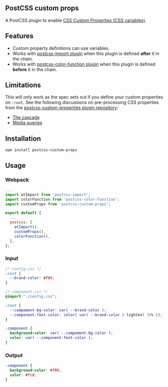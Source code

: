 ## PostCSS custom props

A PostCSS plugin to enable
[CSS Custom Properties (CSS variables)](http://www.w3.org/TR/css-variables/).

## Features

- Custom property definitions can use variables.
- Works with
  [postcss-import plugin](https://github.com/postcss/postcss-import)
  when this plugin is defined **after** it in the chain.
- Works with
  [postcss-color-function plugin](https://github.com/postcss/postcss-color-function)
  when this plugin is defined **before** it in the chain.

## Limitations

This will only work as the spec sets out if you define
your custom properties on `:root`. See the following
discussions on pre-processing CSS properties from the
[postcss-custom-properties plugin repository](https://github.com/postcss/postcss-custom-properties):

- [The cascade](https://github.com/postcss/postcss-custom-properties/issues/1)
- [Media queries](https://github.com/postcss/postcss-custom-properties/issues/9)

## Installation

```
npm install postcss-custom-props
```

## Usage

### Webpack

```js
...
import atImport from 'postcss-import';
import colorFunction from 'postcss-color-function';
import customProps from 'postcss-custom-props';

export default {
  ...
  postcss: [
    atImport(),
    customProps(),
    colorFunction(),
  ],
};
```

### Input

```css
/* config.css */
:root {
  --brand-color: #f05;
}

/* component.css */
@import "./config.css";

:root {
  --compoment-bg-color: var( --brand-color );
  --component-font-color: color( var( --brand-color ) lighten( 30% ));
}

.component {
  background-color: var( --compoment-bg-color );
  color: var( --component-font-color );
}
```

### Output

```css
.component {
  background-color: #f05;
  color: #fcd;
}
```
